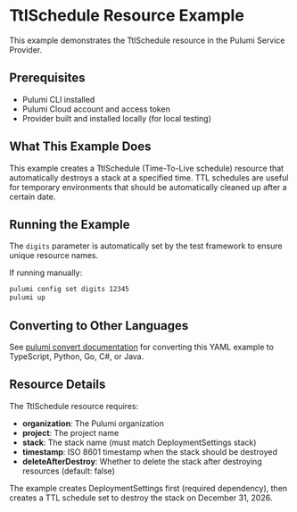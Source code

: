 # TtlSchedule Resource Example

This example demonstrates the TtlSchedule resource in the Pulumi Service Provider.

## Prerequisites

- Pulumi CLI installed
- Pulumi Cloud account and access token
- Provider built and installed locally (for local testing)

## What This Example Does

This example creates a TtlSchedule (Time-To-Live schedule) resource that automatically destroys a stack at a specified time. TTL schedules are useful for temporary environments that should be automatically cleaned up after a certain date.

## Running the Example

The `digits` parameter is automatically set by the test framework to ensure unique resource names.

If running manually:

```bash
pulumi config set digits 12345
pulumi up
```

## Converting to Other Languages

See [pulumi convert documentation](https://www.pulumi.com/docs/iac/cli/commands/pulumi_convert/) for converting this YAML example to TypeScript, Python, Go, C#, or Java.

## Resource Details

The TtlSchedule resource requires:
- **organization**: The Pulumi organization
- **project**: The project name
- **stack**: The stack name (must match DeploymentSettings stack)
- **timestamp**: ISO 8601 timestamp when the stack should be destroyed
- **deleteAfterDestroy**: Whether to delete the stack after destroying resources (default: false)

The example creates DeploymentSettings first (required dependency), then creates a TTL schedule set to destroy the stack on December 31, 2026.

